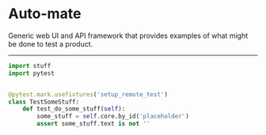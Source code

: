 # Auto-mate
Generic web UI and API framework that provides examples of what might be
done to test a product.

---

```python
import stuff
import pytest


@pytest.mark.usefixtures('setup_remote_test')
class TestSomeStuff:
    def test_do_some_stuff(self):
        some_stuff = self.core.by_id('placeholder')
        assert some_stuff.text is not ''
```